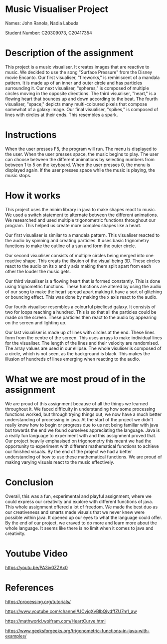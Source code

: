 # Music Visualiser Project

Names: John Ranola, Nadia Labuda

Student Number: C20309073, C20417354

# Description of the assignment

This project is a music visualiser. It creates images that are reactive to music. We decided to use the song "Surface Pressure" from the Disney movie Encanto. Our first visualiser, "fireworks," is reminiscent of a mandala pattern. It is made up of an inner and outer circle and has particles surrounding it. Our next visualiser, "spheres," is composed of multiple circles moving in the opposite directions. The third visualiser, "heart," is a flowing heart that bounces up and down according to the beat. The fourth visualiser, "space," depicts many multi-coloured pixels that compose somewhat of a galaxy image. Our final visualiser, "spikes," is composed of lines with circles at their ends. This resembles a spark.

# Instructions

When the user presses F5, the program will run.
The menu is displayed to the user.
When the user presses space, the music begins to play.
The user can choose between the different animations by selecting numbers from between 1 to 5 on the keyboard.
When the user presses 0, the menu is displayed again.
If the user presses space while the music is playing, the music stops.

# How it works

This project uses the minim library in java to make shapes react to music. We used a switch statement to alternate between the different animations. We researched and used multiple trigonometric functions throughout our program. This helped us create more complex shapes like a heart. 

Our first visualiser is similar to a mandala pattern. This visualiser reacted to the audio by spinning and creating particles. It uses basic trignometry functions to make the outline of a sun and form the outer circle.

Our second visualiser consists of multiple circles being merged into one reactive shape. This creats the illsuion of the visual being 3D. These circles react to the audio on its x and y axis making them split apart from each other the louder the music gets.

Our third visualiser is a flowing heart that is formed constantly. This is done using trignometric functions. These functions are altered by using the audio of our song to make the heart spread apart making it have a sort of glitching or bouncing effect. This was done by making the x axis react to the audio.

Our fourth visualiser resembles a colourful pixeliesd galaxy. It consists of two for loops reaching a hundred. This is so that all the particles could be made on the screen. These particles then react to the audio by appearing on the screen and lighting up.

Our last visualiser is made up of lines with circles at the end. These lines form from the centre of the screen. This uses arrays to make individual lines for the visualiser. The length of the lines and their velocity are randomised. The array values are used in our ellipse. The whole visuliser is composed of a circle, which is not seen, as the background is black. This makes the illusion of hundreds of lines emerging when reacting to the audio.


# What we are most proud of in the assignment

We are proud of this assignment because of all the things we learned throughout it. We faced difficulty in understanding how some processing functions worked, but through trying things out, we now have a much better understanding of processing in java. At the start of the project we didn't really know how to begin or progress due to us not being familiar with java but towards the end we found ourselves appreciating the language. Java is a really fun language to experiment with and this assignment proved that. Our project heavily emphasised on trigonometry this meant we had the opportunity to experiment with different mathematical functions to achieve our finished visuals. By the end of the project we had a better understanding of how to use these mathematical functions. We are proud of making varying visuals react to the music effectively. 

# Conclusion

Overall, this was a fun, experimental and playful assignment, where we could express our creativity and explore with different functions of java. This whole assignment offered a lot of freedom. We made the best duo as our creativeness and smarts made visuals that we never knew were possible within java. It opened up our eyes to what the language could offer. By the end of our project, we craved to do more and learn more about the whole language. It seems like there is no limit when it comes to java and creativity.

# Youtube Video

https://youtu.be/PA3iv0ZZAx0

# References

https://processing.org/tutorials/

https://www.youtube.com/channel/UCvjgXvBlbQiydffZU7m1_aw

https://mathworld.wolfram.com/HeartCurve.html

https://www.geeksforgeeks.org/trigonometric-functions-in-java-with-examples/
